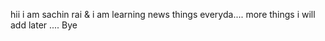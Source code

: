 hii i am sachin rai & i am learning news things everyda.... more things i will add later .... Bye 

